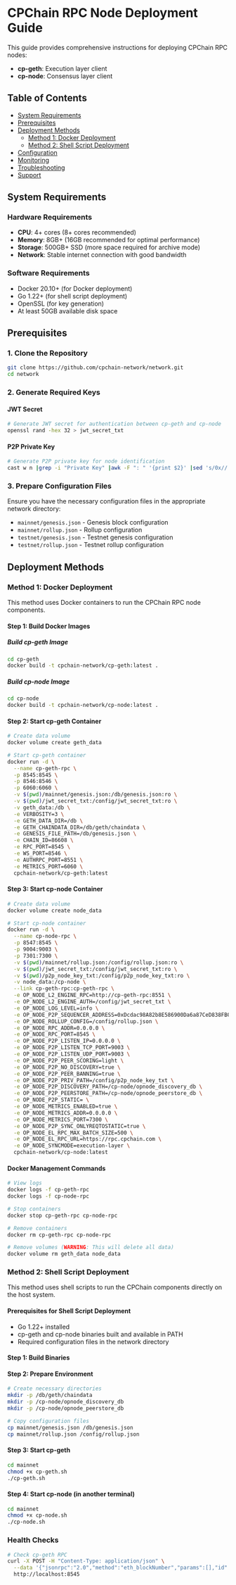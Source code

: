 # CPChain RPC Node Deployment Guide

This guide provides comprehensive instructions for deploying CPChain RPC nodes:

- **cp-geth**: Execution layer client
- **cp-node**: Consensus layer client

## Table of Contents

- [System Requirements](#system-requirements)
- [Prerequisites](#prerequisites)
- [Deployment Methods](#deployment-methods)
  - [Method 1: Docker Deployment](#method-1-docker-deployment)
  - [Method 2: Shell Script Deployment](#method-2-shell-script-deployment)
- [Configuration](#configuration)
- [Monitoring](#monitoring)
- [Troubleshooting](#troubleshooting)
- [Support](#support)

## System Requirements

### Hardware Requirements
- **CPU**: 4+ cores (8+ cores recommended)
- **Memory**: 8GB+ (16GB recommended for optimal performance)
- **Storage**: 500GB+ SSD (more space required for archive mode)
- **Network**: Stable internet connection with good bandwidth

### Software Requirements
- Docker 20.10+ (for Docker deployment)
- Go 1.22+ (for shell script deployment)
- OpenSSL (for key generation)
- At least 50GB available disk space

## Prerequisites

### 1. Clone the Repository
```bash
git clone https://github.com/cpchain-network/network.git
cd network
```

### 2. Generate Required Keys

#### JWT Secret
```bash
# Generate JWT secret for authentication between cp-geth and cp-node
openssl rand -hex 32 > jwt_secret_txt
```

#### P2P Private Key
```bash
# Generate P2P private key for node identification
cast w n |grep -i "Private Key" |awk -F ": " '{print $2}' |sed 's/0x//' > p2p_node_key_txt
```

### 3. Prepare Configuration Files
Ensure you have the necessary configuration files in the appropriate network directory:
- `mainnet/genesis.json` - Genesis block configuration
- `mainnet/rollup.json` - Rollup configuration
- `testnet/genesis.json` - Testnet genesis configuration
- `testnet/rollup.json` - Testnet rollup configuration

## Deployment Methods

### Method 1: Docker Deployment

This method uses Docker containers to run the CPChain RPC node components.

#### Step 1: Build Docker Images

##### Build cp-geth Image
```bash
cd cp-geth
docker build -t cpchain-network/cp-geth:latest .
```

##### Build cp-node Image
```bash
cd cp-node
docker build -t cpchain-network/cp-node:latest .
```

#### Step 2: Start cp-geth Container
```bash
# Create data volume
docker volume create geth_data

# Start cp-geth container
docker run -d \
  --name cp-geth-rpc \
  -p 8545:8545 \
  -p 8546:8546 \
  -p 6060:6060 \
  -v $(pwd)/mainnet/genesis.json:/db/genesis.json:ro \
  -v $(pwd)/jwt_secret_txt:/config/jwt_secret_txt:ro \
  -v geth_data:/db \
  -e VERBOSITY=3 \
  -e GETH_DATA_DIR=/db \
  -e GETH_CHAINDATA_DIR=/db/geth/chaindata \
  -e GENESIS_FILE_PATH=/db/genesis.json \
  -e CHAIN_ID=86608 \
  -e RPC_PORT=8545 \
  -e WS_PORT=8546 \
  -e AUTHRPC_PORT=8551 \
  -e METRICS_PORT=6060 \
  cpchain-network/cp-geth:latest
```

#### Step 3: Start cp-node Container
```bash
# Create data volume
docker volume create node_data

# Start cp-node container
docker run -d \
  --name cp-node-rpc \
  -p 8547:8545 \
  -p 9004:9003 \
  -p 7301:7300 \
  -v $(pwd)/mainnet/rollup.json:/config/rollup.json:ro \
  -v $(pwd)/jwt_secret_txt:/config/jwt_secret_txt:ro \
  -v $(pwd)/p2p_node_key_txt:/config/p2p_node_key_txt:ro \
  -v node_data:/cp-node \
  --link cp-geth-rpc:cp-geth-rpc \
  -e OP_NODE_L2_ENGINE_RPC=http://cp-geth-rpc:8551 \
  -e OP_NODE_L2_ENGINE_AUTH=/config/jwt_secret_txt \
  -e OP_NODE_LOG_LEVEL=info \
  -e OP_NODE_P2P_SEQUENCER_ADDRESS=0xDcdac98A82b8E586900Da6a87CeD838FB09c49e6 \
  -e OP_NODE_ROLLUP_CONFIG=/config/rollup.json \
  -e OP_NODE_RPC_ADDR=0.0.0.0 \
  -e OP_NODE_RPC_PORT=8545 \
  -e OP_NODE_P2P_LISTEN_IP=0.0.0.0 \
  -e OP_NODE_P2P_LISTEN_TCP_PORT=9003 \
  -e OP_NODE_P2P_LISTEN_UDP_PORT=9003 \
  -e OP_NODE_P2P_PEER_SCORING=light \
  -e OP_NODE_P2P_NO_DISCOVERY=true \
  -e OP_NODE_P2P_PEER_BANNING=true \
  -e OP_NODE_P2P_PRIV_PATH=/config/p2p_node_key_txt \
  -e OP_NODE_P2P_DISCOVERY_PATH=/cp-node/opnode_discovery_db \
  -e OP_NODE_P2P_PEERSTORE_PATH=/cp-node/opnode_peerstore_db \
  -e OP_NODE_P2P_STATIC= \
  -e OP_NODE_METRICS_ENABLED=true \
  -e OP_NODE_METRICS_ADDR=0.0.0.0 \
  -e OP_NODE_METRICS_PORT=7300 \
  -e OP_NODE_P2P_SYNC_ONLYREQTOSTATIC=true \
  -e OP_NODE_EL_RPC_MAX_BATCH_SIZE=500 \
  -e OP_NODE_EL_RPC_URL=https://rpc.cpchain.com \
  -e OP_NODE_SYNCMODE=execution-layer \
  cpchain-network/cp-node:latest
```

#### Docker Management Commands
```bash
# View logs
docker logs -f cp-geth-rpc
docker logs -f cp-node-rpc

# Stop containers
docker stop cp-geth-rpc cp-node-rpc

# Remove containers
docker rm cp-geth-rpc cp-node-rpc

# Remove volumes (WARNING: This will delete all data)
docker volume rm geth_data node_data
```

### Method 2: Shell Script Deployment

This method uses shell scripts to run the CPChain components directly on the host system.

#### Prerequisites for Shell Script Deployment
- Go 1.22+ installed
- cp-geth and cp-node binaries built and available in PATH
- Required configuration files in the network directory

#### Step 1: Build Binaries

#### Step 2: Prepare Environment
```bash
# Create necessary directories
mkdir -p /db/geth/chaindata
mkdir -p /cp-node/opnode_discovery_db
mkdir -p /cp-node/opnode_peerstore_db

# Copy configuration files
cp mainnet/genesis.json /db/genesis.json
cp mainnet/rollup.json /config/rollup.json
```

#### Step 3: Start cp-geth
```bash
cd mainnet
chmod +x cp-geth.sh
./cp-geth.sh
```

#### Step 4: Start cp-node (in another terminal)
```bash
cd mainnet
chmod +x cp-node.sh
./cp-node.sh
```

### Health Checks
```bash
# Check cp-geth RPC
curl -X POST -H "Content-Type: application/json" \
  --data '{"jsonrpc":"2.0","method":"eth_blockNumber","params":[],"id":1}' \
  http://localhost:8545
```